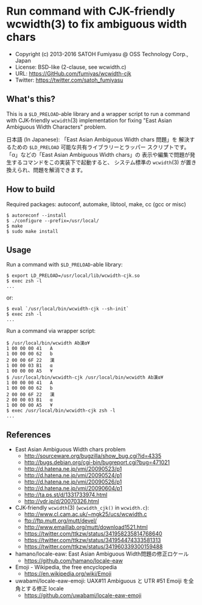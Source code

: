 Run command with CJK-friendly wcwidth(3) to fix ambiguous width chars
======================================================================

  * Copyright (c) 2013-2016 SATOH Fumiyasu @ OSS Technology Corp., Japan
  * License: BSD-like (2-clause, see wcwidth.c)
  * URL: <https://GitHub.com/fumiyas/wcwidth-cjk>
  * Twitter: <https://twitter.com/satoh_fumiyasu>

What's this?
---------------------------------------------------------------------

This is a `$LD_PRELOAD`-able library and a wrapper script to
run a command with CJK-friendly `wcwidth`(3) implementation for
fixing "East Asian Ambiguous Width Characters" problem.

日本語 (In Japanese): 「East Asian Ambiguous Width chars 問題」を
解決するための `$LD_PRELOAD` 可能な共有ライブラリーとラッパー
スクリプトです。「α」などの「East Asian Ambiguous Width chars」の
表示や編集で問題が発生するコマンドをこの実装下で起動すると、
システム標準の `wcwidth`(3) が置き換えられ、問題を解消できます。

How to build
---------------------------------------------------------------------

Required packages: autoconf, automake, libtool, make, cc (gcc or misc)

    $ autoreconf --install
    $ ./configure --prefix=/usr/local/
    $ make
    $ sudo make install

Usage
---------------------------------------------------------------------

Run a command with `$LD_PRELOAD`-able library:

    $ export LD_PRELOAD=/usr/local/lib/wcwidth-cjk.so
    $ exec zsh -l
    ...

or:

    $ eval `/usr/local/bin/wcwidth-cjk --sh-init`
    $ exec zsh -l
    ...

Run a command via wrapper script:

    $ /usr/local/bin/wcwidth Ab漢α¥
    1 00 00 00 41   A
    1 00 00 00 62   b
    2 00 00 6F 22   漢
    1 00 00 03 B1   α
    1 00 00 00 A5   ¥
    $ /usr/local/bin/wcwidth-cjk /usr/local/bin/wcwidth Ab漢α¥
    1 00 00 00 41   A
    1 00 00 00 62   b
    2 00 00 6F 22   漢
    2 00 00 03 B1   α
    1 00 00 00 A5   ¥
    $ exec /usr/local/bin/wcwidth-cjk zsh -l
    ...

References
---------------------------------------------------------------------

  * East Asian Ambiguous Width chars problem
    + http://sourceware.org/bugzilla/show_bug.cgi?id=4335
    + http://bugs.debian.org/cgi-bin/bugreport.cgi?bug=471021
    + http://d.hatena.ne.jp/vmi/20090523/p1
    + http://d.hatena.ne.jp/vmi/20090524/p1
    + http://d.hatena.ne.jp/vmi/20090526/p1
    + http://d.hatena.ne.jp/vmi/20090604/p1
    + http://ta.ps.st/d/1331733974.html
    + http://vdr.jp/d/20070326.html
  * CJK-friendly `wcwidth`(3) (`wcwidth_cjk()` in `wcwidth.c`): 
    + http://www.cl.cam.ac.uk/~mgk25/ucs/wcwidth.c
    + ftp://ftp.mutt.org/mutt/devel/
    + http://www.emaillab.org/mutt/download1521.html
    + https://twitter.com/ttkzw/status/341958235814768640
    + https://twitter.com/ttkzw/status/341954474333581313
    + https://twitter.com/ttkzw/status/341960339300159488
  * hamano/locale-eaw: East Asian Ambiguous Width問題の修正ロケール
    * https://github.com/hamano/locale-eaw
  * Emoji - Wikipedia, the free encyclopedia
    * https://en.wikipedia.org/wiki/Emoji
  * uwabami/locale-eaw-emoji: UAX#11 Ambiguous と UTR #51 Emoiji を全角とする修正 locale
    * https://github.com/uwabami/locale-eaw-emoji

